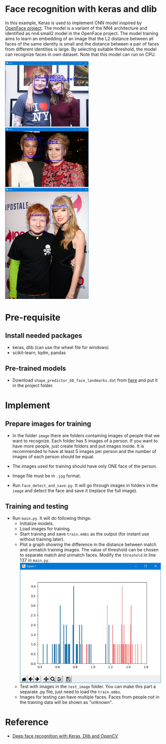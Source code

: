 # Face recognition with keras and dlib
In this example, Keras is used to implement CNN model inspired by [OpenFace project](http://cmusatyalab.github.io/openface/). The model is a variant of the NN4 architecture and identified as nn4.small2 model in the OpenFace project. The model training aims to learn an embedding of an image that the L2 distance between all faces of the same identity is small and the distance between a pair of faces from different identities is large. By selecting suitable threshold, the model can recognize faces in own dataset. Note that this model can run on CPU.

<img src="https://github.com/habom2310/face-recognition-with-keras-and-dlib/blob/master/result/res1.JPG" width="270"/> <img src="https://github.com/habom2310/face-recognition-with-keras-and-dlib/blob/master/result/res2.JPG" width="270"/> <img src = "https://github.com/habom2310/face-recognition-with-keras-and-dlib/blob/master/result/res3.JPG" width="270">

# Pre-requisite
 ## Install needed packages
 - keras, dlib (can use the wheel file for windows)
 - scikit-learn, tqdm, pandas
 ## Pre-trained models
 - Download `shape_predictor_68_face_landmarks.dat` from [here](https://github.com/AKSHAYUBHAT/TensorFace/blob/master/openface/models/dlib/shape_predictor_68_face_landmarks.dat) and put it in the project folder.
 
# Implement
 ## Prepare images for training

- In the folder `image` there are folders containing images of people that we want to recognize. Each folder has 5 images of a person. If you want to have more people, just create folders and put images inside. It is recommended to have at least 5 images per person and the number of images of each person should be equal. 

- The images used for training should have only ONE face of the person.

- Image file must be in `.jpg` format. 

- Run `face_detect_and_save.py`. It will go through images in folders in the `image` and detect the face and save it (replace the full image).

 ## Training and testing
 - Run `main.py`. It will do following things: 
   - Initialize models.
   - Load images for training.
   - Start training and save `train.embs` as the output (for instant use without training later).
   - Plot a graph showing the difference in the distance between match and unmatch training images. The value of threshold can be chosen to separate match and unmatch faces. Modify the `threshold` in line 137 in `main.py`.
   ![alt-text](https://github.com/habom2310/face-recognition-with-keras-and-dlib/blob/master/result/graph.JPG)
   - Test with images in the `test_image` folder. You can make this part a separate .py file, just need to load the `train.embs`.
   - Images for testing can have multiple faces. Faces from people not in the training data will be shown as "unknown".
   
# Reference
- [Deep face recognition with Keras, Dlib and OpenCV](https://krasserm.github.io/2018/02/07/deep-face-recognition/)
